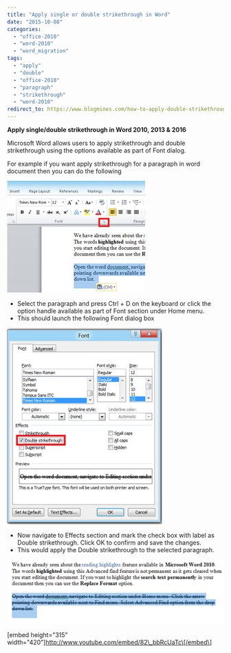 ```yaml
---
title: "Apply single or double strikethrough in Word"
date: "2015-10-08"
categories: 
  - "office-2010"
  - "word-2010"
  - "word_migration"
tags: 
  - "apply"
  - "double"
  - "office-2010"
  - "paragraph"
  - "strikethrough"
  - "word-2010"
redirect_to: https://www.blogmines.com/how-to-apply-double-strikethrough-in-word-2010/
---
```


**Apply single/double strikethrough in Word 2010, 2013 & 2016**

Microsoft Word allows users to apply strikethrough and double strikethrough using the options available as part of Font dialog.

For example if you want apply strikethrough for a paragraph in word document then you can do the following

[![Font Dialog](/assets/images/image_thumb163.png "Font Dialog")](http://blogmines.com/blog/wp-content/uploads/2011/12/image163.png)

- Select the paragraph and press Ctrl + D on the keyboard or click the option handle available as part of Font section under Home menu.
- This should launch the following Font dialog box

[![Font Effects](/assets/images/image_thumb164.png "Font Effects")](http://blogmines.com/blog/wp-content/uploads/2011/12/image164.png)

- Now navigate to Effects section and mark the check box with label as Double strikethrough. Click OK to confirm and save the changes.
- This would apply the Double strikethrough to the selected paragraph.

[![Double Strikethrough](/assets/images/image_thumb165.png "Double Strikethrough")](http://blogmines.com/blog/wp-content/uploads/2011/12/image165.png)

\[embed height="315" width="420"\]http://www.youtube.com/embed/82\_bbRcUaTc\[/embed\]
